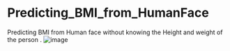# Predicting_BMI_from_HumanFace
Predicting BMI from Human face without knowing the Height and weight of the person . 
![image](https://user-images.githubusercontent.com/42383042/116774019-12501380-aa77-11eb-8b12-721665f52618.png)
